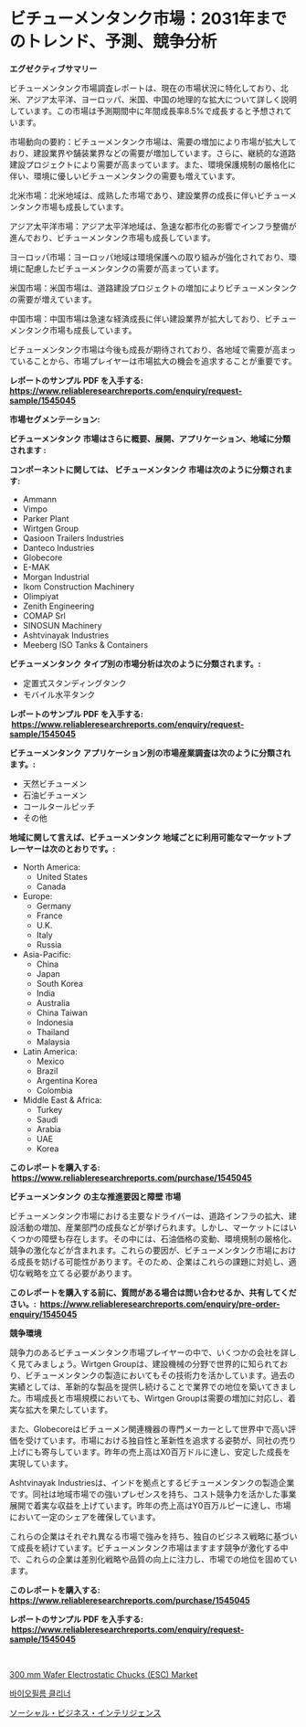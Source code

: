 <p><h1>ビチューメンタンク市場：2031年までのトレンド、予測、競争分析</h1></p><p><strong>エグゼクティブサマリー</strong></p>
<p><p>ビチューメンタンク市場調査レポートは、現在の市場状況に特化しており、北米、アジア太平洋、ヨーロッパ、米国、中国の地理的な拡大について詳しく説明しています。この市場は予測期間中に年間成長率8.5%で成長すると予想されています。</p><p>市場動向の要約：ビチューメンタンク市場は、需要の増加により市場が拡大しており、建設業界や舗装業界などの需要が増加しています。さらに、継続的な道路建設プロジェクトにより需要が高まっています。また、環境保護規制の厳格化に伴い、環境に優しいビチューメンタンクの需要も増えています。</p><p>北米市場：北米地域は、成熟した市場であり、建設業界の成長に伴いビチューメンタンク市場も成長しています。</p><p>アジア太平洋市場：アジア太平洋地域は、急速な都市化の影響でインフラ整備が進んでおり、ビチューメンタンク市場も成長しています。</p><p>ヨーロッパ市場：ヨーロッパ地域は環境保護への取り組みが強化されており、環境に配慮したビチューメンタンクの需要が高まっています。</p><p>米国市場：米国市場は、道路建設プロジェクトの増加によりビチューメンタンクの需要が増えています。</p><p>中国市場：中国市場は急速な経済成長に伴い建設業界が拡大しており、ビチューメンタンク市場も成長しています。</p><p>ビチューメンタンク市場は今後も成長が期待されており、各地域で需要が高まっていることから、市場プレイヤーは市場拡大の機会を追求することが重要です。</p></p>
<p><strong>レポートのサンプル PDF を入手する: <a href="https://www.reliableresearchreports.com/enquiry/request-sample/1545045">https://www.reliableresearchreports.com/enquiry/request-sample/1545045</a></strong></p>
<p><strong>市場セグメンテーション:</strong></p>
<p><strong> ビチューメンタンク 市場はさらに概要、展開、アプリケーション、地域に分類されます :</strong></p>
<p><strong>コンポーネントに関しては、 ビチューメンタンク 市場は次のように分類されます: &nbsp;</strong></p>
<p><ul><li>Ammann</li><li>Vimpo</li><li>Parker Plant</li><li>Wirtgen Group</li><li>Qasioon Trailers Industries</li><li>Danteco Industries</li><li>Globecore</li><li>E-MAK</li><li>Morgan Industrial</li><li>Ikom Construction Machinery</li><li>Olimpiyat</li><li>Zenith Engineering</li><li>COMAP Srl</li><li>SINOSUN Machinery</li><li>Ashtvinayak Industries</li><li>Meeberg ISO Tanks & Containers</li></ul></p>
<p><strong> ビチューメンタンク タイプ別の市場分析は次のように分類されます。:</strong></p>
<p><ul><li>定置式スタンディングタンク</li><li>モバイル水平タンク</li></ul></p>
<p><strong>レポートのサンプル PDF を入手する: &nbsp;<a href="https://www.reliableresearchreports.com/enquiry/request-sample/1545045">https://www.reliableresearchreports.com/enquiry/request-sample/1545045</a></strong></p>
<p><strong> ビチューメンタンク アプリケーション別の市場産業調査は次のように分類されます。:</strong></p>
<p><ul><li>天然ビチューメン</li><li>石油ビチューメン</li><li>コールタールピッチ</li><li>その他</li></ul></p>
<p><strong>地域に関して言えば、ビチューメンタンク 地域ごとに利用可能なマーケットプレーヤーは次のとおりです。:</strong></p>
<p><ul>
    <li>
        North America:
        <ul>
            <li>United States</li>
            <li>Canada</li>
        </ul>
    </li>
    <li>
        Europe:
        <ul>
            <li>Germany</li>
            <li>France</li>
            <li>U.K.</li>
            <li>Italy</li>
            <li>Russia</li>
        </ul>
    </li>
    <li>
        Asia-Pacific:
        <ul>
            <li>China</li>
            <li>Japan</li>
            <li>South Korea</li>
            <li>India</li>
            <li>Australia</li>
            <li>China Taiwan</li>
            <li>Indonesia</li>
            <li>Thailand</li>
            <li>Malaysia</li>
        </ul>
    </li>
    <li>
        Latin America:
        <ul>
            <li>Mexico</li>
            <li>Brazil</li>
            <li>Argentina Korea</li>
            <li>Colombia</li>
        </ul>
    </li>
    <li>
        Middle East & Africa:
        <ul>
            <li>Turkey</li>
            <li>Saudi</li>
            <li>Arabia</li>
            <li>UAE</li>
            <li>Korea</li>
        </ul>
    </li>
    </ul></p>
<p><strong>このレポートを購入する: &nbsp;<a href="https://www.reliableresearchreports.com/purchase/1545045">https://www.reliableresearchreports.com/purchase/1545045</a></strong></p>
<p><strong>ビチューメンタンク の主な推進要因と障壁 市場</strong></p>
<p><p>ビチューメンタンク市場における主要なドライバーは、道路インフラの拡大、建設活動の増加、産業部門の成長などが挙げられます。しかし、マーケットにはいくつかの障壁も存在します。その中には、石油価格の変動、環境規制の厳格化、競争の激化などが含まれます。これらの要因が、ビチューメンタンク市場における成長を妨げる可能性があります。そのため、企業はこれらの課題に対処し、適切な戦略を立てる必要があります。</p></p>
<p><strong>このレポートを購入する前に、質問がある場合は問い合わせるか、共有してください。:&nbsp; <a href="https://www.reliableresearchreports.com/enquiry/pre-order-enquiry/1545045">https://www.reliableresearchreports.com/enquiry/pre-order-enquiry/1545045</a></strong></p>
<p><strong>競争環境</strong></p>
<p><p>競争力のあるビチューメンタンク市場プレイヤーの中で、いくつかの会社を詳しく見てみましょう。Wirtgen Groupは、建設機械の分野で世界的に知られており、ビチューメンタンクの製造においてもその技術力を活かしています。過去の実績としては、革新的な製品を提供し続けることで業界での地位を築いてきました。市場成長と市場規模においても、Wirtgen Groupは需要の増加に対応し、着実な拡大を果たしています。</p><p>また、Globecoreはビチューメン関連機器の専門メーカーとして世界中で高い評価を受けています。市場における独自性と革新性を追求する姿勢が、同社の売り上げにも寄与しています。昨年の売上高はX0百万ドルに達し、安定した成長を実現しています。</p><p>Ashtvinayak Industriesは、インドを拠点とするビチューメンタンクの製造企業です。同社は地域市場での強いプレゼンスを持ち、コスト競争力を活かした事業展開で着実な収益を上げています。昨年の売上高はY0百万ルピーに達し、市場において一定のシェアを確保しています。</p><p>これらの企業はそれぞれ異なる市場で強みを持ち、独自のビジネス戦略に基づいて成長を続けています。ビチューメンタンク市場はますます競争が激化する中で、これらの企業は差別化戦略や品質の向上に注力し、市場での地位を固めています。</p></p>
<p><strong>このレポートを購入する: &nbsp; <a href="https://www.reliableresearchreports.com/purchase/1545045">https://www.reliableresearchreports.com/purchase/1545045</a></strong></p>
<p><strong>レポートのサンプル PDF を入手する: &nbsp;<a href="https://www.reliableresearchreports.com/enquiry/request-sample/1545045">https://www.reliableresearchreports.com/enquiry/request-sample/1545045</a></strong><strong></strong></p>
<p>&nbsp;</p>
<p><p><a href="https://github.com/Alonsoolds3wq1d81czn8rbol/Market-Research-Report-List-1/blob/main/300-mm-wafer-electrostatic-chucks-esc-market.md">300 mm Wafer Electrostatic Chucks (ESC) Market</a></p><p><a href="https://github.com/iansanftyord09878/Market-Research-Report-List-1/blob/main/214223912826.md">바이오필름 클리너</a></p><p><a href="https://medium.com/@jasoniller59/%E3%82%BD%E3%83%BC%E3%82%B7%E3%83%A3%E3%83%AB%E3%83%93%E3%82%B8%E3%83%8D%E3%82%B9%E3%82%A4%E3%83%B3%E3%83%86%E3%83%AA%E3%82%B8%E3%82%A7%E3%83%B3%E3%82%B9%E5%B8%82%E5%A0%B4-2031%E5%B9%B4%E3%81%BE%E3%81%A7%E3%81%AE%E6%88%90%E5%8A%9F%E3%81%97%E3%81%9F%E3%83%93%E3%82%B8%E3%83%8D%E3%82%B9%E6%88%A6%E7%95%A5%E3%81%AE%E9%8D%B5%E3%81%AB%E3%81%AA%E3%82%8B-76850871a2cd">ソーシャル・ビジネス・インテリジェンス</a></p></p>